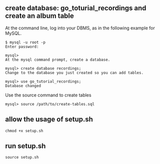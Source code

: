 ## create database: go_toturial_recordings and create an album table
At the command line, log into your DBMS, as in the following example for MySQL.
```
$ mysql -u root -p
Enter password:

mysql>
At the mysql command prompt, create a database.

mysql> create database recordings;
Change to the database you just created so you can add tables.

mysql> use go_tutorial_recordings;
Database changed
```

Use the source command to create tables
```
mysql> source /path/to/create-tables.sql
```


## allow the usage of setup.sh
```
chmod +x setup.sh
```

## run setup.sh
```
source setup.sh
```
